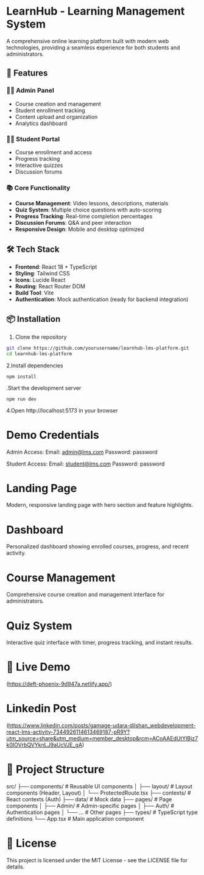 # LearnHub - Learning Management System

A comprehensive online learning platform built with modern web technologies, providing a seamless experience for both students and administrators.

## 🚀 Features

### 👨‍🏫 Admin Panel
- Course creation and management
- Student enrollment tracking
- Content upload and organization
- Analytics dashboard

### 👩‍🎓 Student Portal
- Course enrollment and access
- Progress tracking
- Interactive quizzes
- Discussion forums

### 📚 Core Functionality
- **Course Management**: Video lessons, descriptions, materials
- **Quiz System**: Multiple choice questions with auto-scoring
- **Progress Tracking**: Real-time completion percentages
- **Discussion Forums**: Q&A and peer interaction
- **Responsive Design**: Mobile and desktop optimized

## 🛠️ Tech Stack

- **Frontend**: React 18 + TypeScript
- **Styling**: Tailwind CSS
- **Icons**: Lucide React
- **Routing**: React Router DOM
- **Build Tool**: Vite
- **Authentication**: Mock authentication (ready for backend integration)

## 📦 Installation

1. Clone the repository
```bash
git clone https://github.com/yourusername/learnhub-lms-platform.git
cd learnhub-lms-platform
```

2.Install dependencies
```
npm install
```

.Start the development server
```
npm run dev
```
4.Open http://localhost:5173 in your browser

# Demo Credentials
Admin Access:
Email: admin@lms.com
Password: password

Student Access:
Email: student@lms.com
Password: password

# Landing Page
Modern, responsive landing page with hero section and feature highlights.

# Dashboard
Personalized dashboard showing enrolled courses, progress, and recent activity.

# Course Management
Comprehensive course creation and management interface for administrators.

# Quiz System
Interactive quiz interface with timer, progress tracking, and instant results.

# 🚀 Live Demo
(https://deft-phoenix-9d947a.netlify.app/)

# Linkedin Post
(https://www.linkedin.com/posts/gamage-udara-dilshan_webdevelopment-react-lms-activity-7344926114613469187-pR9Y?utm_source=share&utm_medium=member_desktop&rcm=ACoAAEdUtYIBjz7k0IOVrbQVYknLJ9aUcVJE_gA)


# 📁 Project Structure
src/
├── components/          # Reusable UI components
│   ├── layout/         # Layout components (Header, Layout)
│   └── ProtectedRoute.tsx
├── contexts/           # React contexts (Auth)
├── data/              # Mock data
├── pages/             # Page components
│   ├── Admin/         # Admin-specific pages
│   ├── Auth/          # Authentication pages
│   └── ...            # Other pages
├── types/             # TypeScript type definitions
└── App.tsx            # Main application component

# 📄 License
This project is licensed under the MIT License - see the LICENSE file for details.
